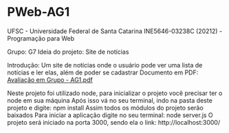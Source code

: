 # PWeb-AG1

UFSC - Universidade Federal de Santa Catarina
INE5646-03238C (20212) - Programação para Web

Grupo: G7
Ideia do projeto: Site de notícias

Introdução:
Um site de notícias onde o usuário pode ver uma lista de notícias e ler elas, além de poder se cadastrar
Documento em PDF: [Avaliação em Grupo - AG1.pdf](https://github.com/BrunoRafaelLeal/PWeb-AG1/files/7699213/Avaliacao.em.Grupo.-.AG1.pdf)

Neste projeto foi utilizado node, para inicializar o projeto você precisar ter o node em sua máquina
Após isso vá no seu terminal, indo na pasta deste projeto e digite:
npm install
Assim todos os módulos do projeto serão baixados
Para iniciar a aplicação digite no seu terminal:
node server.js
O projeto será iniciado na porta 3000, sendo ela o link: 
http://localhost:3000/
